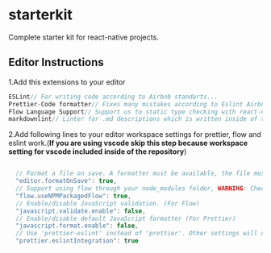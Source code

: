 # starterkit

Complete starter kit for react-native projects.

## Editor Instructions

1.Add this extensions to your editor

```js
ESLint// For writing code according to Airbnb standarts...
Prettier-Code formatter// Fixes many mistakes according to Eslint Airbnb standart for our project...
Flow Language Support// Support us to static type checking with react-native...
markdownlint// Linter for .md descriptions which is written inside of the project...
```

2.Add following lines to your editor workspace settings for prettier, flow and eslint work.(__If you are using vscode skip this step because workspace setting for vscode included inside of the repository__)

```js

  // Format a file on save. A formatter must be available, the file must not be auto-saved, and editor must not be shutting down.
  "editor.formatOnSave": true,
  // Support using flow through your node_modules folder, WARNING: Checking this box is a security risk. When you open a project we will immediately run code contained within it.
  "flow.useNPMPackagedFlow": true,
  // Enable/disable JavaScript validation. (For Flow)
  "javascript.validate.enable": false,
  // Enable/disable default JavaScript formatter (For Prettier)
  "javascript.format.enable": false,
  // Use 'prettier-eslint' instead of 'prettier'. Other settings will only be fallbacks in case they could not be inferred from eslint rules.
  "prettier.eslintIntegration": true
```
